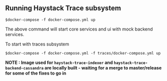 ## Running Haystack Trace subsystem 

```
$docker-compose -f docker-compose.yml up
```

The above command will start core services and ui with mock backend services. 

To start with traces subsystem 

```
$docker-compose -f docker-compose.yml -f traces/docker-compose.yml up
```

**NOTE : Image used for `haystack-trace-indexer` and `haystack-trace-backend-cassandra` are locally built - waiting for a merge to master/release for some of the fixes to go in**
